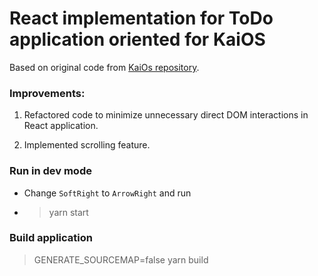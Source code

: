 # React implementation for ToDo application oriented for KaiOS

Based on original code from [KaiOs repository](https://github.com/kaiostech/sample-react).

### Improvements:
1. Refactored code to minimize unnecessary direct DOM interactions in React application.

2. Implemented scrolling feature.

### Run in dev mode
- Change `SoftRight` to `ArrowRight` and run
- > yarn start

### Build application
> GENERATE_SOURCEMAP=false yarn build
